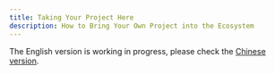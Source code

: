 ```yaml
---
title: Taking Your Project Here
description: How to Bring Your Own Project into the Ecosystem
---
```


The English version is working in progress, please check the [Chinese version](/eco/zh/guides/how-to-join/).
